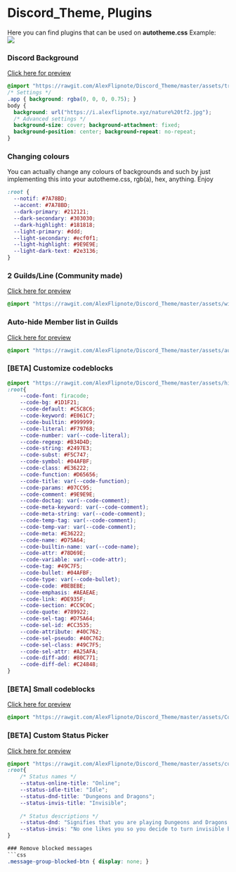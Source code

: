 # Discord_Theme, Plugins

Here you can find plugins that can be used on **autotheme.css** Example:<br>
<img src="https://i.alexflipnote.xyz/0302s2U.png">

### Discord Background
[Click here for preview](https://i.alexflipnote.xyz/0319kiG.png)
```css
@import "https://rawgit.com/AlexFlipnote/Discord_Theme/master/assets/transparent.css";
/* Settings */
.app { background: rgba(0, 0, 0, 0.75); }
body {
  background: url("https://i.alexflipnote.xyz/nature%20tf2.jpg");
  /* Advanced settings */
  background-size: cover; background-attachment: fixed;
  background-position: center; background-repeat: no-repeat;
}
```

### Changing colours
You can actually change any colours of backgrounds and such by just implementing
this into your autotheme.css, rgb(a), hex, anything. Enjoy
```css
:root {
  --notif: #7A78BD;
  --accent: #7A78BD;
  --dark-primary: #212121;
  --dark-secondary: #303030;
  --dark-highlight: #181818;
  --light-primary: #ddd;
  --light-secondary: #ecf0f1;
  --light-highlight: #9E9E9E;
  --light-dark-text: #2e3136;
}
```

### 2 Guilds/Line (Community made)
[Click here for preview](https://i.alexflipnote.xyz/0319bqc.png)
```css
@import "https://rawgit.com/AlexFlipnote/Discord_Theme/master/assets/wideGuilds.css";
```

### Auto-hide Member list in Guilds
[Click here for preview](https://i.alexflipnote.xyz/0319Tfm.gif)
```css
@import "https://rawgit.com/AlexFlipnote/Discord_Theme/master/assets/autoMemberlist.css";
```

### [BETA] Customize codeblocks
```css
@import "https://rawgit.com/AlexFlipnote/Discord_Theme/master/assets/highlightJS.css";
:root{
    --code-font: firacode;
    --code-bg: #1D1F21;
    --code-default: #C5C8C6;
    --code-keyword: #E061C7;
    --code-builtin: #999999;
    --code-literal: #F79768;
    --code-number: var(--code-literal);
    --code-regexp: #B34D4D;
    --code-string: #2497E3;
    --code-subst: #F5C747;
    --code-symbol: #04AFBF;
    --code-class: #E36222;
    --code-function: #D65656;
    --code-title: var(--code-function);
    --code-params: #07CC95;
    --code-comment: #9E9E9E;
    --code-doctag: var(--code-comment);
    --code-meta-keyword: var(--code-comment);
    --code-meta-string: var(--code-comment);
    --code-temp-tag: var(--code-comment);
    --code-temp-var: var(--code-comment);
    --code-meta: #E36222;
    --code-name: #D75A64;
    --code-builtin-name: var(--code-name);
    --code-attr: #78D69E;
    --code-variable: var(--code-attr);
    --code-tag: #49C7F5;
    --code-bullet: #04AFBF;
    --code-type: var(--code-bullet);
    --code-code: #BEBEBE;
    --code-emphasis: #AEAEAE;
    --code-link: #DE935F;
    --code-section: #CC9C0C;
    --code-quote: #789922;
    --code-sel-tag: #D75A64;
    --code-sel-id: #CC3535;
    --code-attribute: #40C762;
    --code-sel-pseudo: #40C762;
    --code-sel-class: #49C7F5;
    --code-sel-attr: #A25AFA;
    --code-diff-add: #80C771;
    --code-diff-del: #C24848;
}
```

### [BETA] Small codeblocks
[Click here for preview](https://cdn.discordapp.com/attachments/298834205180166145/299626124017664000/preview.gif)
```css
@import "https://rawgit.com/AlexFlipnote/Discord_Theme/master/assets/CodeblockHeight.css";
```

### [BETA] Custom Status Picker
[Click here for preview](https://light-theme-hurts.my-ey.es/0245f1.png)
```css
@import "https://rawgit.com/AlexFlipnote/Discord_Theme/master/assets/customDnD.css";
:root{
    /* Status names */
    --status-online-title: "Online";
    --status-idle-title: "Idle";
    --status-dnd-title: "Dungeons and Dragons";
    --status-invis-title: "Invisible";
	
    /* Status descriptions */
	--status-dnd: "Signifies that you are playing Dungeons and Dragons.";
	--status-invis: "No one likes you so you decide to turn invisible because people don't notice you anyway.";
}

### Remove blocked messages
```css
.message-group-blocked-btn { display: none; }
```
